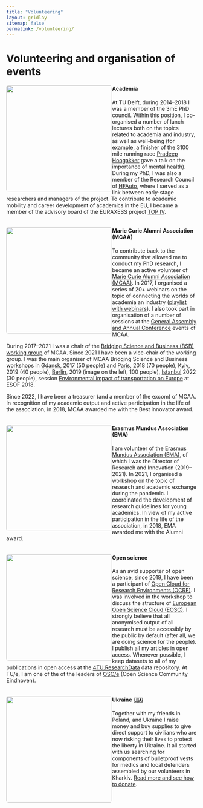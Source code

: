 ```yaml
---
title: "Volunteering"
layout: gridlay
sitemap: false
permalink: /volunteering/
---
```


# Volunteering and organisation of events
<div class="rowl1">
  <img src="{{ site.url }}{{ site.baseurl }}/images/volunteering/tudelft-defence.jpg" class="img-responsive" style="float: left; border-radius: 5px; width: 280px;" />

#### Academia

  At TU Delft, during 2014–2018 I was a member of the 3mE PhD council. Within this position, I co-organised a number of lunch lectures both on the topics related to academia and industry, as well as well-being (for example, a finisher of the 3100 mile running race [Pradeep Hoogakker](https://3100.srichinmoyraces.org/rtl-nieuws-does-story-pradeep-5000-kilometer-rondjes-rennen?page=2) gave a talk on the importance of mental health). During my PhD, I was also a member of the Research Council of [HFAuto](http://hf-auto.eu), where I served as a link between early-stage researchers and managers of the project. To contribute to academic mobility and career development of academics in the EU, I became a member of the advisory board of the EURAXESS project [TOP IV](https://euraxess-top.eu/top-iv/the-basics).

  <ul style="overflow: hidden">
  </ul>
</div>

<div class="rowl1">
  <img src="{{ site.url }}{{ site.baseurl }}/images/volunteering/rmi-berlin.jpg" class="img-responsive" style="float: left; border-radius: 5px; width: 280px;" />
  <h4>Marie Curie Alumni Association (MCAA)</h4>

  To contribute back to the community that allowed me to conduct my PhD research, I became an active volunteer of [Marie Curie Alumni Association (MCAA)](https://www.mariecuriealumni.eu). In 2017, I organised a series of 20+ webinars on the topic of connecting the worlds of academia an industry ([playlist with webinars](https://www.youtube.com/watch?v=70cnOuJjHm8&list=PLVe2q_0uMP9SLqU684fZDJwMFHcH320QU)). I also took part in organisation of a number of sessions at the [General Assembly and Annual Conference](https://www.mariecuriealumni.eu/2021-conference-home) events of MCAA.

  During 2017–2021 I was a chair of the [Bridging Science and Business (BSB) working group]((https://www.mariecuriealumni.eu/groups/bridging-science-and-business)) of MCAA. Since 2021 I have been a vice-chair of the working group. I was the main organiser of MCAA Bridging Science and Business workshops in [Gdansk](https://www.mariecuriealumni.eu/posts/polish-chapter-2nd-meeting-and-pc-bsb-wg-joint-event), 2017 (50 people) and [Paris](https://www.mariecuriealumni.eu/events/mcaa-workshop-driving-solutions-science-business), 2018 (70 people), [Kyiv](https://medium.com/marie-curie-alumni/researchers-meet-innovators-conference-in-kyiv-ukraine-88dc38b5ebe), 2019 (40 people), [Berlin](https://www.mariecuriealumni.eu/mcaa-events/researchers-meet-innovators), 2019 (image on the left, 100 people), [Istanbul](https://www.mariecuriealumni.eu/events/researchers-meet-innovators-turkey-chapter-annual-meeting-2022) 2022 (30 people), session [Environmental impact of transportation on Europe](https://www.euroscientist.com/environmental-impact-of-transportation-on-europe-view-of-science-and-industry) at ESOF 2018.

  Since 2022, I have been a treasurer (and a member of the excom) of MCAA. In recognition of my academic output and active participation in the life of the association, in 2018, MCAA awarded me with the Best innovator award.

  <ul style="overflow: hidden">
  </ul>
</div>

<div class="rowl1">
  <img src="{{ site.url }}{{ site.baseurl }}/images/volunteering/ema-board.jpg" class="img-responsive" style="float: left; border-radius: 5px; width: 280px;" />

  <h4>Erasmus Mundus Association (EMA)</h4>

  I am volunteer of the [Erasmus Mundus Association (EMA)](https://www.em-a.eu), of which I was the Director of Research and Innovation (2019–2021). In 2021, I organised a workshop on the topic of research and academic exchange during the pandemic. I coordinated the development of research guidelines for young academics. In view of my active participation in the life of the association, in 2018, EMA awarded me with the Alumni award.

  <ul style="overflow: hidden">
  </ul>
</div>

<div class="rowl1">
  <img src="{{ site.url }}{{ site.baseurl }}/images/volunteering/opendata-4tu.jpg" class="img-responsive" style="float: left; border-radius: 5px; width: 280px;" />
  <h4>Open science</h4>

  As an avid supporter of open science, since 2019, I have been a participant of [Open Cloud for Research Environments (OCRE)](https://www.ocre-project.eu). I was involved in the workshop to discuss the structure of [European Open Science Cloud (EOSC)](https://www.eosc.eu). I strongly believe that all anonymised output of all research must be accessibly by the public by default (after all, we are doing science for the people). I publish all my articles in open access. Whenever possible, I keep datasets to all of my publications in open access at the [4TU.ResearchData](https://data.4tu.nl/authors/Pavlo_Bazilinskyy/9126724) data repository. At TU/e, I am one of the of the leaders of [OSC/e](https://osceindhoven.github.io) (Open Science Community Eindhoven).

  <ul style="overflow: hidden">
  </ul>
</div>

<div class="rowl1">
  <img src="{{ site.url }}{{ site.baseurl }}/images/ua/donations.jpg" class="img-responsive" style="float: left; border-radius: 5px; width: 280px;" />
  <h4>Ukraine 🇺🇦</h4>

 Together with my friends in Poland, and Ukraine I raise money and buy supplies to give direct support to civilians who are now risking their lives to protect the liberty in Ukraine. It all started with us searching for components of bulletproof vests for medics and local defenders assembled by our volunteers in Kharkiv. [Read more and see how to donate](/ua).

  <ul style="overflow: hidden">
  </ul>
</div>

